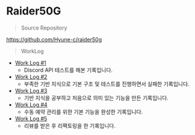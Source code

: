 # Raider50G

> Source Repository

<https://github.com/Hyune-c/raider50g>

> WorkLog

- [Work Log #1](https://github.com/Hyune-c/TIL/blob/master/Toy%20Project/Raider50G/Wokr%20Log%20%231.md)
  - Discord API 테스트를 해본 기록입니다.
- [Work Log #2](https://github.com/Hyune-c/TIL/blob/master/Toy%20Project/Raider50G/Wokr%20Log%20%232.md)
  - 부족한 기반 지식으로 기본 구조 및 테스트를 진행하면서 실패한 기록입니다.
- [Work Log #3](https://github.com/Hyune-c/TIL/blob/master/Toy%20Project/Raider50G/Wokr%20Log%20%233.md)
  - 기반 지식을 공부하고 처음으로 의미 있는 기능을 만든 기록입니다.
- [Work Log #4](https://github.com/Hyune-c/TIL/blob/master/Toy%20Project/Raider50G/Wokr%20Log%20%234.md)
  - 수동 예약 관리를 위한 기본 기능을 완성한 기록입니다.
- [Work Log #5](https://github.com/Hyune-c/TIL/blob/master/Toy%20Project/Raider50G/Wokr%20Log%20%235.md)
  - 리뷰를 받은 후 리팩토링을 한 기록입니다.
